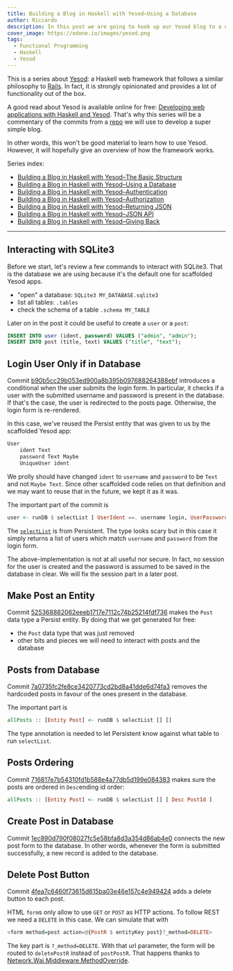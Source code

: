 ```yaml
---
title: Building a Blog in Haskell with Yesod–Using a Database
author: Riccardo
description: In this post we are going to hook up our Yesod blog to a database
cover_image: https://odone.io/images/yesod.png
tags:
  - Functional Programming
  - Haskell
  - Yesod
---
```


This is a series about [Yesod](https://www.yesodweb.com/): a Haskell web framework that follows a similar philosophy to [Rails](https://rubyonrails.org/). In fact, it is strongly opinionated and provides a lot of functionality out of the box.

A good read about Yesod is available online for free: [Developing web applications with Haskell and Yesod](https://www.yesodweb.com/book). That's why this series will be a commentary of the commits from a [repo](https://github.com/3v0k4/yesod-blog) we will use to develop a super simple blog.

In other words, this won't be good material to learn how to use Yesod. However, it will hopefully give an overview of how the framework works.

Series index:

- [Building a Blog in Haskell with Yesod–The Basic Structure](https://odone.io/posts/2019-07-15-building-a-blog-in-haskell-with-yesod%E2%80%93the-basic-structure.html)
- [Building a Blog in Haskell with Yesod–Using a Database](https://odone.io/posts/2019-07-22-building-a-blog-in-haskell-with-yesod%E2%80%93using-a-database.html)
- [Building a Blog in Haskell with Yesod–Authentication](https://odone.io/posts/2019-07-29-building-a-blog-in-haskell-with-yesod%E2%80%93authentication.html)
- [Building a Blog in Haskell with Yesod–Authorization](https://odone.io/posts/2019-08-05-building-a-blog-in-haskell-with-yesod–authorization.html)
- [Building a Blog in Haskell with Yesod–Returning JSON](https://odone.io/posts/2019-08-12-building-a-blog-in-haskell-with-yesod–returning-JSON.html)
- [Building a Blog in Haskell with Yesod–JSON API](https://odone.io/posts/2019-08-19-building-a-blog-in-haskell-with-yesod–returning-JSON-API.html)
- [Building a Blog in Haskell with Yesod–Giving Back](https://odone.io/posts/2019-08-26-building-a-blog-in-haskell-with-yesod–giving-back.html)

---

## Interacting with SQLite3

Before we start, let's review a few commands to interact with SQLite3. That is the database we are using because it's the default one for scaffolded Yesod apps.

- "open" a database: `SQLite3 MY_DATABASE.sqlite3`
- list all tables: `.tables`
- check the schema of a table `.schema MY_TABLE`

Later on in the post it could be useful to create a `user` or a `post`:

```sql
INSERT INTO user (ident, password) VALUES ("admin", "admin");
INSERT INTO post (title, text) VALUES ("title", "text");
```

## Login User Only if in Database

Commit [b90b5cc29b053ed900a8b395b097688264388ebf](https://github.com/3v0k4/yesod-blog/commit/b90b5cc29b053ed900a8b395b097688264388ebf) introduces a conditional when the user submits the login form. In particular, it checks if a user with the submitted username and password is present in the database. If that's the case, the user is redirected to the posts page. Otherwise, the login form is re-rendered.

In this case, we've reused the Persist entity that was given to us by the scaffolded Yesod app:

```bash
User
    ident Text
    password Text Maybe
    UniqueUser ident
```

We prolly should have changed `ident` to `username` and `password` to be `Text` and not `Maybe Text`. Since other scaffolded code relies on that definition and we may want to reuse that in the future, we kept it as it was.

The important part of the commit is

```hs
user <- runDB $ selectList [ UserIdent ==. username login, UserPassword ==. Just (password login) ] []
```

The [`selectList`](https://hackage.haskell.org/package/persistent-2.10.0/docs/Database-Persist-Class.html#v:selectList) is from Persistent. The type looks scary but in this case it simply returns a list of users which match `username` and `password` from the login form.

The above-implementation is not at all useful nor secure. In fact, no session for the user is created and the password is assumed to be saved in the database in clear. We will fix the session part in a later post.

## Make Post an Entity

Commit [525368882062eeeb1717e7112c74b25214fdf736](https://github.com/3v0k4/yesod-blog/commit/525368882062eeeb1717e7112c74b25214fdf736) makes the `Post` data type a Persist entity. By doing that we get generated for free:

- the `Post` data type that was just removed
- other bits and pieces we will need to interact with posts and the database

## Posts from Database

Commit [7a0735fc2fe8ce3420773cd2bd8a41dde6d74fa3](https://github.com/3v0k4/yesod-blog/commit/7a0735fc2fe8ce3420773cd2bd8a41dde6d74fa3) removes the hardcoded posts in favour of the ones present in the database.

The important part is

```hs
allPosts :: [Entity Post] <- runDB $ selectList [] []
```

The type annotation is needed to let Persistent know against what table to run `selectList`.

## Posts Ordering

Commit [716817e7b54310fd1b588e4a77db5d199e084383](https://github.com/3v0k4/yesod-blog/commit/716817e7b54310fd1b588e4a77db5d199e084383) makes sure the posts are ordered in `Desc`ending id order:

```hs
allPosts :: [Entity Post] <- runDB $ selectList [] [ Desc PostId ]
```

## Create Post in Database

Commit [1ec890d790f08027fc5e58bfa8d3a354d86ab4e0](https://github.com/3v0k4/yesod-blog/commit/1ec890d790f08027fc5e58bfa8d3a354d86ab4e0) connects the new post form to the database. In other words, whenever the form is submitted successfully, a new record is added to the database.

## Delete Post Button

Commit [4fea7c6460f73615d615ba03e46e157c4e949424](https://github.com/3v0k4/yesod-blog/commit/4fea7c6460f73615d615ba03e46e157c4e949424) adds a delete button to each post.

HTML `form`s only allow to use `GET` or `POST` as HTTP actions. To follow REST we need a `DELETE` in this case. We can simulate that with

```hs
<form method=post action=@{PostR $ entityKey post}?_method=DELETE>
```

The key part is `?_method=DELETE`. With that url parameter, the form will be routed to `deletePostR` instead of `postPostR`. That happens thanks to [Network.Wai.Middleware.MethodOverride](https://stackoverflow.com/questions/22902419/yesod-put-and-delete-using-hidden-method-parameter/22903897#answer-22903897).
